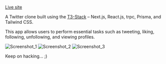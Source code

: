 [Live site](https://twitter-clone-1-ten.vercel.app/)


A Twitter clone built using the [T3-Stack](https://create.t3.gg/) – Next.js, React.js, trpc, Prisma, and Tailwind CSS.


This app allows users to perform essential tasks such as tweeting, liking, following, unfollowing, and viewing profiles.

![Screenshot_1](https://github.com/Harman-preet-singh13/twitter-clone/assets/63332289/a9e1daf6-febc-43d2-8657-7af90fbb90df)
![Screenshot_2](https://github.com/Harman-preet-singh13/twitter-clone/assets/63332289/adfc9795-d505-4272-a3d5-90e75b4b4f4c)
![Screenshot_3](https://github.com/Harman-preet-singh13/twitter-clone/assets/63332289/41c7bbda-64e8-4e45-816d-88719a68f046)


Keep on hacking... ;)

